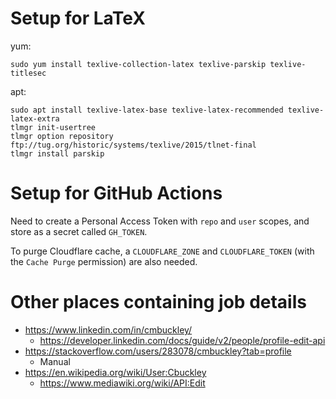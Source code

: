 # Setup for LaTeX


yum:
```
sudo yum install texlive-collection-latex texlive-parskip texlive-titlesec
```

apt:

```
sudo apt install texlive-latex-base texlive-latex-recommended texlive-latex-extra
tlmgr init-usertree
tlmgr option repository ftp://tug.org/historic/systems/texlive/2015/tlnet-final
tlmgr install parskip
```

# Setup for GitHub Actions

Need to create a Personal Access Token with `repo` and `user` scopes, and store as a secret called `GH_TOKEN`.

To purge Cloudflare cache, a `CLOUDFLARE_ZONE` and `CLOUDFLARE_TOKEN` (with the `Cache Purge` permission) are also needed.

# Other places containing job details

* https://www.linkedin.com/in/cmbuckley/
    * https://developer.linkedin.com/docs/guide/v2/people/profile-edit-api
* https://stackoverflow.com/users/283078/cmbuckley?tab=profile
    * Manual
* https://en.wikipedia.org/wiki/User:Cbuckley
    * https://www.mediawiki.org/wiki/API:Edit
